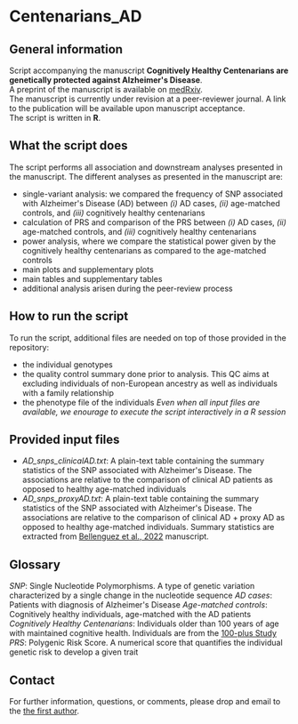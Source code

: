 # Centenarians_AD
## General information
Script accompanying the manuscript **Cognitively Healthy Centenarians are genetically protected against Alzheimer's Disease**.  
A preprint of the manuscript is available on [medRxiv](https://www.medrxiv.org/content/10.1101/2023.05.16.23290049v1).  
The manuscript is currently under revision at a peer-reviewer journal. A link to the publication will be available upon manuscript acceptance.  
The script is written in **R**.

## What the script does
The script performs all association and downstream analyses presented in the manuscript. The different analyses as presented in the manuscript are:
- single-variant analysis: we compared the frequency of SNP associated with Alzheimer's Disease (AD) between *(i)* AD cases, *(ii)* age-matched controls, and *(iii)* cognitively healthy centenarians
- calculation of PRS and comparison of the PRS between *(i)* AD cases, *(ii)* age-matched controls, and *(iii)* cognitively healthy centenarians
- power analysis, where we compare the statistical power given by the cognitively healthy centenarians as compared to the age-matched controls
- main plots and supplementary plots
- main tables and supplementary tables
- additional analysis arisen during the peer-review process

## How to run the script
To run the script, additional files are needed on top of those provided in the repository:
- the individual genotypes
- the quality control summary done prior to analysis. This QC aims at excluding individuals of non-European ancestry as well as individuals with a family relationship
- the phenotype file of the individuals
*Even when all input files are available, we enourage to execute the script interactively in a R session*

## Provided input files
- *AD_snps_clinicalAD.txt*: A plain-text table containing the summary statistics of the SNP associated with Alzheimer's Disease. The associations are relative to the comparison of clinical AD patients as opposed to healthy age-matched individuals
- *AD_snps_proxyAD.txt*: A plain-text table containing the summary statistics of the SNP associated with Alzheimer's Disease. The associations are relative to the comparison of clinical AD + proxy AD as opposed to healthy age-matched individuals.
Summary statistics are extracted from [Bellenguez et al., 2022](https://www.nature.com/articles/s41588-022-01024-z) manuscript. 

## Glossary
*SNP*: Single Nucleotide Polymorphisms. A type of genetic variation characterized by a single change in the nucleotide sequence
*AD cases*: Patients with diagnosis of Alzheimer's Disease
*Age-matched controls*: Cognitively healthy individuals, age-matched with the AD patients
*Cognitively Healthy Centenarians*: Individuals older than 100 years of age with maintained cognitive health. Individuals are from the [100-plus Study](https://holstegelab.eu/)
*PRS*: Polygenic Risk Score. A numerical score that quantifies the individual genetic risk to develop a given trait

## Contact
For further information, questions, or comments, please drop and email to the [the first author](mailto:n.tesi@amsterdamumc.nl).  

